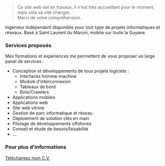 > Ce site web est en travaux, il n'est très accueillant pour le moment, mais cela va vite changer.  
> Merci de votre compréhension.

Ingénieur indépendant disponible pour tout type de projets informatiques et réseaux. 
Basé à Saint Laurent du Maroni, mobile sur toute la Guyane.

### Services proposés

Mes formations et expériences me permettent de vous proposer un large panel de services :

- Conception et développements de tous projets logiciels :
  - Interfaces homme-machine
  - Module d'interconnexion
  - Tableaux de bord
  - Bots/Crawlers
- Applications mobiles
- Applications web
- Site web vitrine
- Gestion de parc informatique et réseau
- Déploiement de solution clés en main
- Pilotage de développements offshores
- Conseil et étude de besoin/faisabilité
- ...

### Pour plus d'informations

[Téléchargez mon C.V.](/CV_pape_t.pdf)
